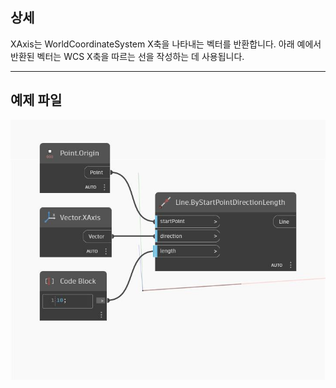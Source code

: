 ## 상세
XAxis는 WorldCoordinateSystem X축을 나타내는 벡터를 반환합니다. 아래 예에서 반환된 벡터는 WCS X축을 따르는 선을 작성하는 데 사용됩니다.
___
## 예제 파일

![XAxis](./Autodesk.DesignScript.Geometry.Vector.XAxis_img.jpg)

